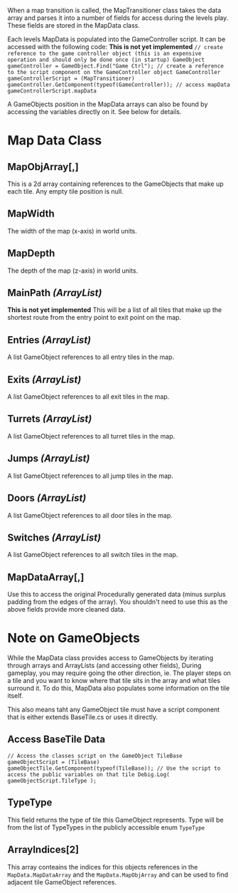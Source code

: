 When a map transition is called, the MapTransitioner class takes the data array and parses it into a number of fields for access during the levels play.
These fields are stored in the MapData class.

Each levels MapData is populated into the GameController script. It can be accessed with the following code:
**This is not yet implemented**
`
// create reference to the game controller object (this is an expensive operation and should only be done once (in startup)
GameObject gameController = GameObject.Find("Game Ctrl");
// create a reference to the script component on the GameController object
GameController gameControllerScript = (MapTransitioner) gameController.GetComponent(typeof(GameController));
// access mapData
gameControllerScript.mapData
`

A GameObjects position in the MapData arrays can also be found by accessing the variables directly on it. See below for details.

# Map Data Class #


## MapObjArray[,] ##
This is a 2d array containing references to the GameObjects that make up each tile.
Any empty tile position is null.

## MapWidth ##
The width of the map (x-axis) in world units.

## MapDepth ##
The depth of the map (z-axis) in world units.

## MainPath _(ArrayList)_ ##
**This is not yet implemented**
This will be a list of all tiles that make up the shortest route from the entry point to exit point on the map.

## Entries _(ArrayList)_ ##
A list GameObject references to all entry tiles in the map.

## Exits _(ArrayList)_ ##
A list GameObject references to all exit tiles in the map.

## Turrets _(ArrayList)_ ##
A list GameObject references to all turret tiles in the map.

## Jumps _(ArrayList)_ ##
A list GameObject references to all jump tiles in the map.

## Doors _(ArrayList)_ ##
A list GameObject references to all door tiles in the map.

## Switches _(ArrayList)_ ##
A list GameObject references to all switch tiles in the map.

## MapDataArray[,] ##
Use this to access the original Procedurally generated data (minus surplus padding from the edges of the array).
You shouldn't need to use this as the above fields provide more cleaned data.


# Note on GameObjects #
While the MapData class provides access to GameObjects by iterating through arrays and ArrayLists (and accessing other fields), During gameplay, you may require going the other direction, ie. The player steps on a tile and you want to know where that tile sits in the array and what tiles surround it.
To do this, MapData also populates some information on the tile itself.

This also means taht any GameObject tile must have a script component that is either extends BaseTile.cs or uses it directly.

## Access BaseTile Data ##
`
// Access the classes script on the GameObject
TileBase gameObjectScript = (TileBase) gameObjectTile.GetComponent(typeof(TileBase));
// Use the script to access the public variables on that tile
Debig.Log( gameObjectScript.TileType );
`

## TypeType ##
This field returns the type of tile this GameObject represents.
Type will be from the list of TypeTypes in the publicly accessible enum `TypeType`

## ArrayIndices[2] ##
This array conteains the indices for this objects references in the `MapData.MapDataArray` and the `MapData.MapObjArray` and can be used to find adjacent tile GameObject references.

